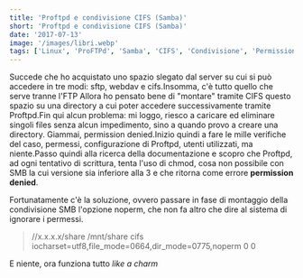 ```yaml
---
title: 'Proftpd e condivisione CIFS (Samba)'
short: 'Proftpd e condivisione CIFS (Samba)'
date: '2017-07-13'
image: '/images/libri.webp'
tags: ['Linux', 'ProFTPd', 'Samba', 'CIFS', 'Condivisione', 'Permission Denied', 'ChMod']
---
```


Succede che ho acquistato uno spazio slegato dal server su cui si può accedere in tre modi: sftp, webdav e cifs.Insomma, c'è tutto quello che serve tranne l'FTP
Allora ho pensato bene di "montare" tramite CIFS questo spazio su una directory a cui poter accedere successivamente tramite Proftpd.Fin qui alcun problema: mi loggo, riesco a caricare ed eliminare singoli files senza alcun impedimento, sino a quando provo a creare una directory. Giammai, permission denied.Inizio quindi a fare le mille verifiche del caso, permessi, configurazione di Proftpd, utenti utilizzati, ma niente.Passo quindi alla ricerca della documentazione e scopro che Proftpd, ad ogni tentativo di scrittura, tenta l'uso di chmod, cosa non possibile con SMB la cui versione sia inferiore alla 3 e che ritorna come errore **permission denied**.

Fortunatamente c'è la soluzione, ovvero passare in fase di montaggio della condivisione SMB l'opzione noperm, che non fa altro che dire al sistema di ignorare i permessi.

>//x.x.x.x/share /mnt/share cifs iocharset=utf8,file_mode=0664,dir_mode=0775,noperm 0 0

E niente, ora funziona tutto *like a charm*